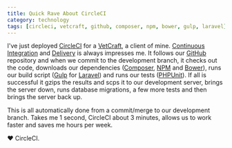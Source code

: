 ```yaml
---
title: Quick Rave About CircleCI
category: technology
tags: [circleci, vetcraft, github, composer, npm, bower, gulp, laravel]
---
```

I've just deployed [CircleCI](https://circleci.com) for a [VetCraft](http://vetcraft.eu),
a client of mine. [Continuous Integration](https://en.wikipedia.org/wiki/Continuous_integration) and [Delivery](https://en.wikipedia.org/wiki/Continuous_delivery) is always impresses me. It follows our [GitHub](https://github.com) repository and when
we commit to the development branch, it checks out the code, downloads our dependencies ([Composer](https://getcomposer.org/), [NPM](https://www.npmjs.com) and [Bower](http://bower.io/)), runs our build script
([Gulp](http://gulpjs.com/) for [Laravel](https://laravel.com)) and runs our tests ([PHPUnit](https://phpunit.de)).
If all is successful it gzips the results and scps it to our development server, brings the server down, runs database
migrations, a few more tests and then brings the server back up.

This is all automatically done from a commit/merge to our development branch. Takes me 1 second, CircleCI about 3 minutes, allows
us to work faster and saves me hours per week.

:heart: CircleCI.
